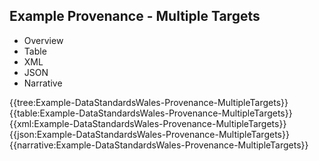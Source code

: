 <div class="warning"><span class="ClinicalWarn"></span></div>

## Example Provenance - Multiple Targets

<div class="tab-wrap">
  <ul class="tab-head">
    <li class="tablink" onclick="openCity(this,'tabtree')" data-target="tabtree">
      Overview
    </li>
    <li class="tablink" onclick="openCity(this,'tabtable')" data-target="tabtable">
      Table
    </li>
    <li class="tablink tab-active" onclick="openCity(this,'tabxml')" data-target="tabxml">
      XML
    </li>    
    <li class="tablink" onclick="openCity(this,'tabjson')" data-target="tabjson">
      JSON
    </li>    
    <li class="tablink" onclick="openCity(this,'tabnarrative')" data-target="tabnarrative">
      Narrative
    </li>
  </ul>
  <div class="tab-main">
    <div id="tabtree" class="tabcontent">
      {{tree:Example-DataStandardsWales-Provenance-MultipleTargets}}
    </div>
    <div id="tabtable" class="tabcontent">
      {{table:Example-DataStandardsWales-Provenance-MultipleTargets}}
    </div>       
    <div id="tabxml" class="tabcontent active">      
      {{xml:Example-DataStandardsWales-Provenance-MultipleTargets}}
    </div>
    <div id="tabjson" class="tabcontent">
      {{json:Example-DataStandardsWales-Provenance-MultipleTargets}}
    </div>       
    <div id="tabnarrative" class="tabcontent">
      {{narrative:Example-DataStandardsWales-Provenance-MultipleTargets}}
    </div>  
  </div>
</div>